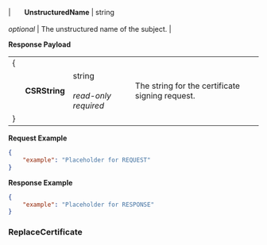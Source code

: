 | &nbsp;&nbsp;&nbsp;&nbsp;&nbsp;&nbsp;**UnstructuredName** | string<br><br>*optional* | The unstructured name of the subject. |

**Response Payload**

|     |     |     |     |
| --- | --- | --- | --- |
| { |  |  |  |
| &nbsp;&nbsp;&nbsp;&nbsp;&nbsp;&nbsp;**CSRString** | string<br><br>*read-only required* | The string for the certificate signing request. |
| } |  |  |  |

**Request Example**

```json
{
    "example": "Placeholder for REQUEST"
}
```


**Response Example**

```json
{
    "example": "Placeholder for RESPONSE"
}
```



### ReplaceCertificate
